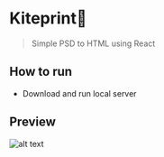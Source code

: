 # Kiteprint📄
 >Simple PSD to HTML using React
## How to run
 - Download and run local server
## Preview
![alt text](https://raw.githubusercontent.com/Tomasz-Zielinski/WebGL-Minecraft/master/static/media/preview.png)
